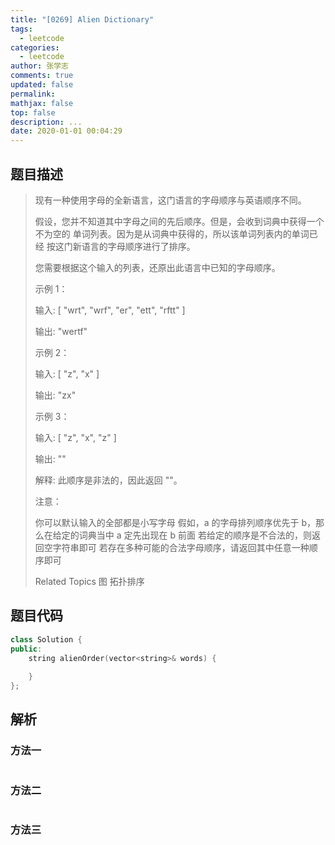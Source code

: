 ```yaml
---
title: "[0269] Alien Dictionary"
tags:
  - leetcode
categories:
  - leetcode
author: 张学志
comments: true
updated: false
permalink:
mathjax: false
top: false
description: ...
date: 2020-01-01 00:04:29
---
```


## 题目描述

> 现有一种使用字母的全新语言，这门语言的字母顺序与英语顺序不同。 
> 
> 假设，您并不知道其中字母之间的先后顺序。但是，会收到词典中获得一个 不为空的 单词列表。因为是从词典中获得的，所以该单词列表内的单词已经 按这门新语言的字母顺序进行了排序。 
> 
> 您需要根据这个输入的列表，还原出此语言中已知的字母顺序。 
> 
> 示例 1： 
> 
> 输入:
> [
> "wrt",
> "wrf",
> "er",
> "ett",
> "rftt"
> ]
> 
> 输出: "wertf"
> 
> 
> 示例 2： 
> 
> 输入:
> [
> "z",
> "x"
> ]
> 
> 输出: "zx"
> 
> 
> 示例 3： 
> 
> 输入:
> [
> "z",
> "x",
> "z"
> ] 
> 
> 输出: "" 
> 
> 解释: 此顺序是非法的，因此返回 ""。
> 
> 
> 注意： 
> 
> 
> 你可以默认输入的全部都是小写字母 
> 假如，a 的字母排列顺序优先于 b，那么在给定的词典当中 a 定先出现在 b 前面 
> 若给定的顺序是不合法的，则返回空字符串即可 
> 若存在多种可能的合法字母顺序，请返回其中任意一种顺序即可 
> 
> Related Topics 图 拓扑排序

## 题目代码

```cpp
class Solution {
public:
    string alienOrder(vector<string>& words) {
        
    }
};
```

## 解析

### 方法一

```cpp

```

### 方法二

```cpp

```

### 方法三

```cpp

```


